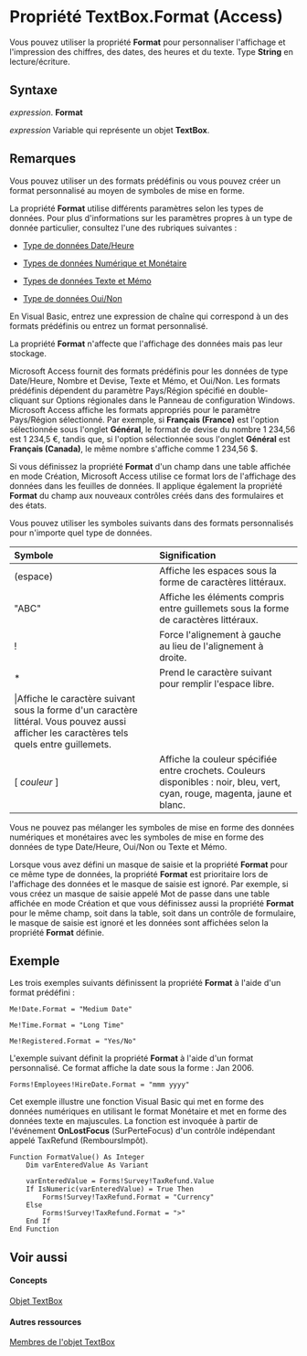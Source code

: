 
# Propriété TextBox.Format (Access)

Vous pouvez utiliser la propriété  **Format** pour personnaliser l'affichage et l'impression des chiffres, des dates, des heures et du texte. Type **String** en lecture/écriture.


## Syntaxe

 _expression_. **Format**

 _expression_ Variable qui représente un objet **TextBox**.


## Remarques

Vous pouvez utiliser un des formats prédéfinis ou vous pouvez créer un format personnalisé au moyen de symboles de mise en forme.

La propriété  **Format** utilise différents paramètres selon les types de données. Pour plus d'informations sur les paramètres propres à un type de donnée particulier, consultez l'une des rubriques suivantes :


- [Type de données Date/Heure](http://msdn.microsoft.com/library/d043c816-aefe-4881-90bd-59dcbb3b28da%28Office.15%29.aspx)
    
- [Types de données Numérique et Monétaire](http://msdn.microsoft.com/library/f48fbfad-c249-4011-9b3e-bbd6628ac1f7%28Office.15%29.aspx)
    
- [Types de données Texte et Mémo](http://msdn.microsoft.com/library/9d3c4e62-9328-28f2-da73-93c6277e11e3%28Office.15%29.aspx)
    
- [Type de données Oui/Non](http://msdn.microsoft.com/library/51b9af9b-8c43-8f3a-cf93-fc0f3a7eb0a5%28Office.15%29.aspx)
    
En Visual Basic, entrez une expression de chaîne qui correspond à un des formats prédéfinis ou entrez un format personnalisé.

La propriété  **Format** n'affecte que l'affichage des données mais pas leur stockage.

Microsoft Access fournit des formats prédéfinis pour les données de type Date/Heure, Nombre et Devise, Texte et Mémo, et Oui/Non. Les formats prédéfinis dépendent du paramètre Pays/Région spécifié en double-cliquant sur Options régionales dans le Panneau de configuration Windows. Microsoft Access affiche les formats appropriés pour le paramètre Pays/Région sélectionné. Par exemple, si  **Français (France)** est l'option sélectionnée sous l'onglet **Général**, le format de devise du nombre 1 234,56 est 1 234,5 €, tandis que, si l'option sélectionnée sous l'onglet **Général** est **Français (Canada)**, le même nombre s'affiche comme 1 234,56 $.

Si vous définissez la propriété  **Format** d'un champ dans une table affichée en mode Création, Microsoft Access utilise ce format lors de l'affichage des données dans les feuilles de données. Il applique également la propriété **Format** du champ aux nouveaux contrôles créés dans des formulaires et des états.

Vous pouvez utiliser les symboles suivants dans des formats personnalisés pour n'importe quel type de données.



|**Symbole**|**Signification**|
|:-----|:-----|
|(espace)|Affiche les espaces sous la forme de caractères littéraux.|
|"ABC"|Affiche les éléments compris entre guillemets sous la forme de caractères littéraux.|
|!|Force l'alignement à gauche au lieu de l'alignement à droite.|
|*|Prend le caractère suivant pour remplir l'espace libre.|
|\|Affiche le caractère suivant sous la forme d'un caractère littéral. Vous pouvez aussi afficher les caractères tels quels entre guillemets.|
|[ _couleur_ ]|Affiche la couleur spécifiée entre crochets. Couleurs disponibles : noir, bleu, vert, cyan, rouge, magenta, jaune et blanc.|
Vous ne pouvez pas mélanger les symboles de mise en forme des données numériques et monétaires avec les symboles de mise en forme des données de type Date/Heure, Oui/Non ou Texte et Mémo.

Lorsque vous avez défini un masque de saisie et la propriété  **Format** pour ce même type de données, la propriété **Format** est prioritaire lors de l'affichage des données et le masque de saisie est ignoré. Par exemple, si vous créez un masque de saisie appelé Mot de passe dans une table affichée en mode Création et que vous définissez aussi la propriété **Format** pour le même champ, soit dans la table, soit dans un contrôle de formulaire, le masque de saisie est ignoré et les données sont affichées selon la propriété **Format** définie.


## Exemple

Les trois exemples suivants définissent la propriété  **Format** à l'aide d'un format prédéfini :


```
Me!Date.Format = "Medium Date" 
 
Me!Time.Format = "Long Time" 
 
Me!Registered.Format = "Yes/No"
```

L'exemple suivant définit la propriété  **Format** à l'aide d'un format personnalisé. Ce format affiche la date sous la forme : Jan 2006.




```
Forms!Employees!HireDate.Format = "mmm yyyy"
```

Cet exemple illustre une fonction Visual Basic qui met en forme des données numériques en utilisant le format Monétaire et met en forme des données texte en majuscules. La fonction est invoquée à partir de l'événement  **OnLostFocus** (SurPerteFocus) d'un contrôle indépendant appelé TaxRefund (RemboursImpôt).




```
Function FormatValue() As Integer 
    Dim varEnteredValue As Variant 
 
    varEnteredValue = Forms!Survey!TaxRefund.Value 
    If IsNumeric(varEnteredValue) = True Then 
        Forms!Survey!TaxRefund.Format = "Currency" 
    Else 
        Forms!Survey!TaxRefund.Format = ">" 
    End If 
End Function
```


## Voir aussi


#### Concepts


[Objet TextBox](d74fbe9a-0d40-7d28-956f-a2bfd0cfee45.md)
#### Autres ressources


[Membres de l'objet TextBox](bb55abbc-902e-fc2d-bdff-063c55426cd0.md)